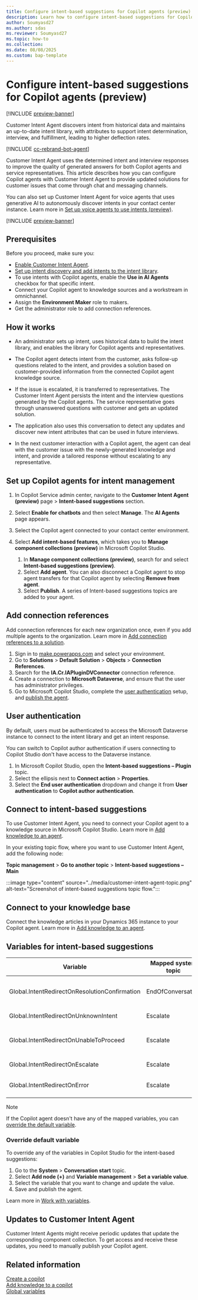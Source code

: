 ```yaml
---
title: Configure intent-based suggestions for Copilot agents (preview)
description: Learn how to configure intent-based suggestions for Copilot agents using Customer Intent Agent to automate and streamline the contact center operations.
author: Soumyasd27
ms.author: sdas
ms.reviewer: Soumyasd27
ms.topic: how-to
ms.collection:
ms.date: 08/08/2025
ms.custom: bap-template
---
```


# Configure intent-based suggestions for Copilot agents (preview)

[!INCLUDE [preview-banner](~/../shared-content/shared/preview-includes/preview-banner.md)]

Customer Intent Agent discovers intent from historical data and maintains an up-to-date intent library, with attributes to support intent determination, interview, and fulfillment, leading to higher deflection rates.

[!INCLUDE [cc-rebrand-bot-agent](../includes/cc-rebrand-bot-agent.md)]

Customer Intent Agent uses the determined intent and interview responses to improve the quality of generated answers for both Copilot agents and service representatives. This article describes how you can configure Copilot agents with Customer Intent Agent to provide updated solutions for customer issues that come through chat and messaging channels.

You can also set up Customer Intent Agent for voice agents that uses generative AI to autonomously discover intents in your contact center instance. Learn more in [Set up voice agents to use intents (preview)](set-up-voice-agents-to-use-intents.md#set-up-voice-agents-to-use-intents-preview).

[!INCLUDE [preview-banner](~/../shared-content/shared/preview-includes/preview-note-d365.md)]

## Prerequisites

Before you proceed, make sure you:

- [Enable Customer Intent Agent](manage-customer-intent-agent.md#enable-customer-intent-agent).
- [Set up intent discovery and add intents to the intent library](manage-customer-intent-agent.md#manage-intent-discovery-setup).
- To use intents with Copilot agents, enable the **Use in AI Agents** checkbox for that specific intent.
- Connect your Copilot agent to knowledge sources and a workstream in omnichannel.
- Assign the **Environment Maker** role to makers.
- Get the administrator role to add connection references.

## How it works

- An administrator sets up intent, uses historical data to build the intent library, and enables the library for Copilot agents and representatives.  

- The Copilot agent detects intent from the customer, asks follow-up questions related to the intent, and provides a solution based on customer-provided information from the connected Copilot agent knowledge source.
- If the issue is escalated, it is transferred to representatives. The Customer Intent Agent persists the intent and the interview questions generated by the Copilot agents. The service representative goes through unanswered questions with customer and gets an updated solution.
- The application also uses this conversation to detect any updates and discover new intent attributes that can be used in future interviews.
- In the next customer interaction with a Copilot agent, the agent can deal with the customer issue with the newly-generated knowledge and intent, and provide a tailored response without escalating to any representative.

## Set up Copilot agents for intent management

1. In Copilot Service admin center, navigate to the **Customer Intent Agent (preview)** page > **Intent-based suggestions** section.

1. Select **Enable for chatbots** and then select **Manage**. The **AI Agents** page appears.
1. Select the Copilot agent connected to your contact center environment.
1. Select **Add intent-based features**, which takes you to **Manage component collections (preview)** in Microsoft Copilot Studio.
    1. In **Manage component collections (preview)**, search for and select **Intent-based suggestions (preview)**.
    1. Select **Add agent**. You can also disconnect a Copilot agent to stop agent transfers for that Copilot agent by selecting **Remove from agent**.
    1. Select **Publish**. A series of Intent-based suggestions topics are added to your agent.

## Add connection references

Add connection references for each new organization once, even if you add multiple agents to the organization. Learn more in [Add connection references to a solution](/power-apps/maker/data-platform/create-connection-reference#add-connection-references-to-a-solution).

1. Sign in to [make.powerapps.com](https://make.powerapps.com) and select your environment.
1. Go to **Solutions** > **Default Solution** > **Objects** > **Connection References**.
1. Search for the **IA.Cr.IAPluginDVConnector** connection reference.
1. Create a connection to **Microsoft Dataverse**, and ensure that the user has administrator privileges.  
1. Go to Microsoft Copilot Studio, complete the [user authentication](#user-authentication) setup, and [publish the agent](/microsoft-copilot-studio/publication-fundamentals-publish-channels?tabs=web).

## User authentication

By default, users must be authenticated to access the Microsoft Dataverse instance to connect to the intent library and get an intent response.

You can switch to Copilot author authentication if users connecting to Copilot Studio don't have access to the Dataverse instance.

1. In Microsoft Copilot Studio, open the **Intent-based suggestions – Plugin** topic. 
1. Select the  ellipsis next to **Connect action** > **Properties**.
1. Select the **End user authentication** dropdown and change it from **User authentication** to **Copilot author authentication**. 

## Connect to intent-based suggestions

To use Customer Intent Agent, you need to connect your Copilot agent to a knowledge source in Microsoft Copilot Studio. Learn more in [Add knowledge to an agent](/microsoft-copilot-studio/knowledge-add-existing-copilot).

In your existing topic flow, where you want to use Customer Intent Agent, add the following node:

**Topic management** > **Go to another topic** > **Intent-based suggestions – Main**

:::image type="content" source="../media/customer-intent-agent-topic.png" alt-text="Screenshot of intent-based suggestions topic flow.":::

## Connect to your knowledge base

Connect the knowledge articles in your Dynamics 365 instance to your Copilot agent. Learn more in [Add knowledge to an agent](/microsoft-copilot-studio/knowledge-add-existing-copilot?source=recommendations).

## Variables for intent-based suggestions

|Variable |Mapped system topic| Description|
|---------|---------|---------|
|Global.IntentRedirectOnResolutionConfirmation|  EndOfConversation |  Check if the resolution fixed the issue. |
|Global.IntentRedirectOnUnknownIntent    |  Escalate |  Hand off as no intent is found.|
|Global.IntentRedirectOnUnableToProceed |Escalate |  Hand off when the conversation is stuck. |
|Global.IntentRedirectOnEscalate    | Escalate  | Hand off to a representative.|
|Global.IntentRedirectOnError |  Escalate  |  Hand off due to service error.|

> [!NOTE]
> If the Copilot agent doesn't have any of the mapped variables, you can [override the default variable](#override-default-variable).

### Override default variable

To override any of the variables in Copilot Studio for the intent-based suggestions:

1. Go to the **System** > **Conversation start** topic.
1. Select **Add node (+)** and **Variable management** > **Set a variable value**.
1. Select the variable that you want to change and update the value.
1. Save and publish the agent.

Learn more in [Work with variables](/microsoft-copilot-studio/authoring-variables?tabs=webApp).

## Updates to Customer Intent Agent

Customer Intent Agents might receive periodic updates that update the corresponding component collection. To get access and receive these updates, you need to manually publish your Copilot agent.

## Related information

[Create a copilot](/microsoft-copilot-studio/authoring-first-bot?tabs=web#create-a-copilot)  
[Add knowledge to a copilot](/microsoft-copilot-studio/knowledge-add-existing-copilot)  
[Global variables](/microsoft-copilot-studio/authoring-variables-bot?tabs=webApp)  
